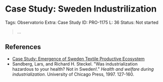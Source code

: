 # Case Study:  Sweden Industrilization

Tags: Observatorio
Extra: Case Study
ID: PRO-1175
L: 36
Status: Not started

> …
> 

## References

- [Case Study: Emergence of Sweden Textile Productive Ecosystem](Case%20Study%20Emergence%20of%20Sweden%20Textile%20Productive%20%2014e956e8f40e8055bb1de105b0412d69.md)
- Sandberg, Lars, and Richard H. Steckel. "Was industrialization hazardous to your health? Not in Sweden!." *Health and welfare during industrialization*. University of Chicago Press, 1997. 127-160.